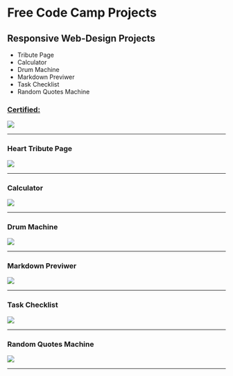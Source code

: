 # Free Code Camp Projects #
## Responsive Web-Design Projects ##

* Tribute Page
* Calculator
* Drum Machine
* Markdown Previwer
* Task Checklist
* Random Quotes Machine

<a href="https://www.freecodecamp.org/certification/brnaka/responsive-web-design" target="_blank"> <h3> Certified: </h3> </a>
<img src="https://i.imgur.com/NExVKPL.png">
<hr>

### Heart Tribute Page ###
<a href="https://codepen.io/BrNaka/full/oEzgJg/" target="_blank"> <img src="https://i.imgur.com/HipJDmJ.png"> </a>
<hr>

### Calculator ###
<a href="https://codepen.io/BrNaka/full/gBbjed/" target="_blank"> <img src="https://i.imgur.com/WccwAdm.png"> </a>
<hr>

### Drum Machine ### 
<a href="https://codepen.io/BrNaka/full/MPYaKW/" target="_blank"><img src="https://i.imgur.com/ZyvfkkK.png"> </a>
<hr>

### Markdown Previwer ###
<a href="https://codepen.io/BrNaka/full/YOgbPd/" target="_blank"><img src="https://i.imgur.com/CI4Ozjw.png"> </a>
<hr>

### Task Checklist ###
<a href="https://codepen.io/BrNaka/full/aROZxW/" target="_blank"><img src="https://i.imgur.com/9Rd5LFX.png"> </a>
<hr>

### Random Quotes Machine ###
<a href="https://codepen.io/BrNaka/full/jvRMEJ/" target="_blank"><img src="https://i.imgur.com/U1cMpZO.png"> </a>
<hr>
